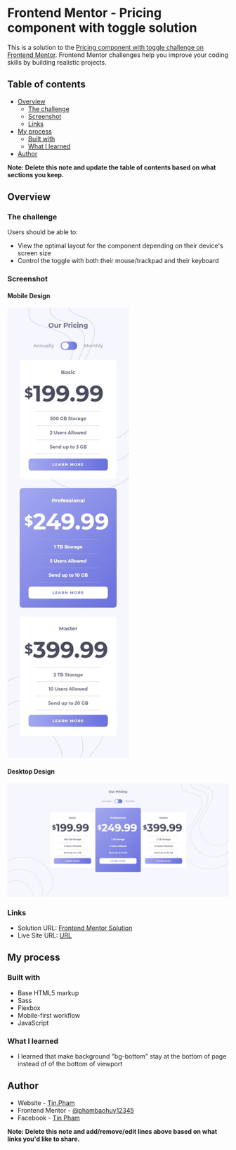 # Frontend Mentor - Pricing component with toggle solution

This is a solution to the [Pricing component with toggle challenge on Frontend Mentor](https://www.frontendmentor.io/challenges/pricing-component-with-toggle-8vPwRMIC). Frontend Mentor challenges help you improve your coding skills by building realistic projects.

## Table of contents

- [Overview](#overview)
  - [The challenge](#the-challenge)
  - [Screenshot](#screenshot)
  - [Links](#links)
- [My process](#my-process)
  - [Built with](#built-with)
  - [What I learned](#what-i-learned)
- [Author](#author)

**Note: Delete this note and update the table of contents based on what sections you keep.**

## Overview

### The challenge

Users should be able to:

- View the optimal layout for the component depending on their device's screen size
- Control the toggle with both their mouse/trackpad and their keyboard

### Screenshot

#### Mobile Design

![](./screenshots/mobile-design.jpeg)

#### Desktop Design

![](./screenshots/desktop-design.jpeg)

### Links

- Solution URL: [Frontend Mentor Solution](https://www.frontendmentor.io/solutions/responsive-pricing-component-using-sass-bem-and-javascript-nFFE86G_q)
- Live Site URL: [URL](https://silly-tereshkova-7ea5d0.netlify.app/)

## My process

### Built with

- Base HTML5 markup
- Sass
- Flexbox
- Mobile-first workflow
- JavaScript

### What I learned

- I learned that make background "bg-bottom" stay at the bottom of page instead of of the bottom of viewport

## Author

- Website - [Tin.Pham](https://github.com/tin-pham)
- Frontend Mentor - [@phambaohuy12345](https://www.frontendmentor.io/profile/phambaohuy12345)
- Facebook - [Tin Pham](https://www.facebook.com/joseph.webdev)

**Note: Delete this note and add/remove/edit lines above based on what links you'd like to share.**
